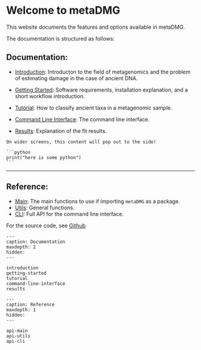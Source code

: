 # Welcome to metaDMG


This website documents the features and options available in metaDMG.

The documentation is structured as follows:
## Documentation:

- [Introduction](introduction): Introducton to the field of metagenomics and the problem of estimating damage in the case of ancient DNA.

- [Getting Started](getting-started): Software requirements, installation explanation, and a short workflow introduction.

- [Tutorial](tutorial): How to classify ancient taxa in a metagenomic sample.

- [Command Line Interface](command-line-interface): The command line interface.

- [Results](results): Explanation of the fit results.

```{margin} Look, some margin content!
On wider screens, this content will pop out to the side!
```

````{margin} Code blocks in margins
```python
print("here is some python")
```
````

---

## Reference:

- [Main](api-main): The main functions to use if importing `metaDMG` as a package.
- [Utils](api-utils): General functions.
- [CLI](api-cli): Full API for the command line interface.

For the source code, see [Github](https://github.com/metaDMG/metaDMG)

<!-- --- -->

```{toctree}
---
caption: Documentation
maxdepth: 2
hidden:
---

introduction
getting-started
tutorial
command-line-interface
results
```


```{toctree}
---
caption: Reference
maxdepth: 1
hidden:
---

api-main
api-utils
api-cli
```

<!-- &ensp; &ensp;&ensp;&ensp; -->
<!-- <span style="font-size:larger;">word</span> -->
